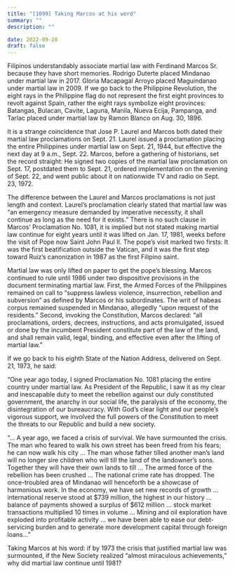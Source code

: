 ```yaml
---
title: "[1099] Taking Marcos at his word"
summary: ""
description: ""

date: 2022-09-28
draft: false
---
```


Filipinos understandably associate martial law with Ferdinand Marcos Sr. because they have short memories. Rodrigo Duterte placed Mindanao under martial law in 2017. Gloria Macapagal Arroyo placed Maguindanao under martial law in 2009. If we go back to the Philippine Revolution, the eight rays in the Philippine flag do not represent the first eight provinces to revolt against Spain, rather the eight rays symbolize eight provinces: Batangas, Bulacan, Cavite, Laguna, Manila, Nueva Ecija, Pampanga, and Tarlac placed under martial law by Ramon Blanco on Aug. 30, 1896.

It is a strange coincidence that Jose P. Laurel and Marcos both dated their martial law proclamations on Sept. 21. Laurel issued a proclamation placing the entire Philippines under martial law on Sept. 21, 1944, but effective the next day at 9 a.m., Sept. 22. Marcos, before a gathering of historians, set the record straight: He signed two copies of the martial law proclamation on Sept. 17, postdated them to Sept. 21, ordered implementation on the evening of Sept. 22, and went public about it on nationwide TV and radio on Sept. 23, 1972.

The difference between the Laurel and Marcos proclamations is not just length and context. Laurel’s proclamation clearly stated that martial law was “an emergency measure demanded by imperative necessity, it shall continue as long as the need for it exists.” There is no such clause in Marcos’ Proclamation No. 1081, it is implied but not stated making martial law continue for eight years until it was lifted on Jan. 17, 1981, weeks before the visit of Pope now Saint John Paul II. The pope’s visit marked two firsts: It was the first beatification outside the Vatican, and it was the first step toward Ruiz’s canonization in 1987 as the first Filipino saint.

Martial law was only lifted on paper to get the pope’s blessing. Marcos continued to rule until 1986 under two dispositive provisions in the document terminating martial law. First, the Armed Forces of the Philippines remained on call to “suppress lawless violence, insurrection, rebellion and subversion” as defined by Marcos or his subordinates. The writ of habeas corpus remained suspended in Mindanao, allegedly “upon request of the residents.” Second, invoking the Constitution, Marcos declared: “all proclamations, orders, decrees, instructions, and acts promulgated, issued or done by the incumbent President constitute part of the law of the land, and shall remain valid, legal, binding, and effective even after the lifting of martial law.”

If we go back to his eighth State of the Nation Address, delivered on Sept. 21, 1973, he said:

“One year ago today, I signed Proclamation No. 1081 placing the entire country under martial law. As President of the Republic, I saw it as my clear and inescapable duty to meet the rebellion against our duly constituted government, the anarchy in our social life, the paralysis of the economy, the disintegration of our bureaucracy. With God’s clear light and our people’s vigorous support, we involved the full powers of the Constitution to meet the threats to our Republic and build a new society.

“… A year ago, we faced a crisis of survival. We have surmounted the crisis. The man who feared to walk his own street has been freed from his fears; he can now walk his city … The man whose father tilled another man’s land will no longer sire children who will till the land of the landowner’s sons. Together they will have their own lands to till … The armed force of the rebellion has been crushed … The national crime rate has dropped. The once-troubled area of Mindanao will henceforth be a showcase of harmonious work. In the economy, we have set new records of growth … international reserve stood at $739 million, the highest in our history … balance of payments showed a surplus of $612 million … stock market transactions multiplied 10 times in volume … Mining and oil exploration have exploded into profitable activity … we have been able to ease our debt-servicing burden and to generate more development capital through foreign loans…”

Taking Marcos at his word: if by 1973 the crisis that justified martial law was surmounted, if the New Society realized “almost miraculous achievements,” why did martial law continue until 1981?
